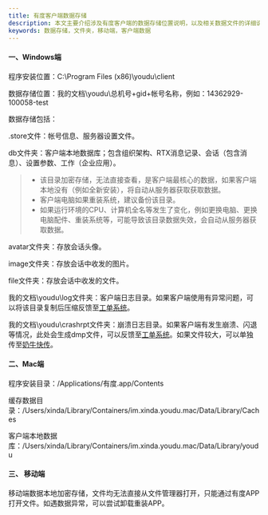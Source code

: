 ```yaml
---
title: 有度客户端数据存储
description: 本文主要介绍涉及有度客户端的数据存储位置说明，以及相关数据文件的详细说明。
keywords: 数据存储，文件夹，移动端，客户端数据
---
```


#### 一、Windows端

程序安装位置：C:\Program Files (x86)\youdu\client

数据存储位置：我的文档\youdu\总机号+gid+帐号名称，例如：14362929-100058-test

数据存储包括：

.store文件：帐号信息、服务器设置文件。

db文件夹：客户端本地数据库；包含组织架构、RTX消息记录、会话（包含消息）、设置参数、工作（企业应用）。

> - 该目录加密存储，无法直接查看，是客户端最核心的数据，如果客户端本地没有（例如全新安装），将自动从服务器获取获取数据。
> - 客户端电脑如果重装系统，建议备份该目录。 
> - 如果运行环境的CPU、计算机全名等发生了变化，例如更换电脑、更换电脑配件、重装系统等，可能导致该目录数据失效，会自动从服务器获取数据。

avatar文件夹：存放会话头像。

image文件夹：存放会话中收发的图片。

file文件夹：存放会话中收发的文件。

我的文档\youdu\log文件夹：客户端日志目录。如果客户端使用有异常问题，可以将该目录复制后压缩反馈至[工单系统](https://kf.youdu.im)。

我的文档\youdu\crashrpt文件夹：崩溃日志目录。如果客户端有发生崩溃、闪退等情况，此处会生成dmp文件，可以反馈至[工单系统](https://kf.youdu.im)。如果文件较大，可以单独传至[奶牛快传](https://cowtransfer.com/)。

#### 二、Mac端

程序安装目录：/Applications/有度.app/Contents

缓存数据目录：/Users/xinda/Library/Containers/im.xinda.youdu.mac/Data/Library/Caches

客户端本地数据库：/Users/xinda/Library/Containers/im.xinda.youdu.mac/Data/Library/youdu

#### 三、 移动端

移动端数据本地加密存储，文件均无法直接从文件管理器打开，只能通过有度APP打开文件。如遇数据异常，可以尝试卸载重装APP。